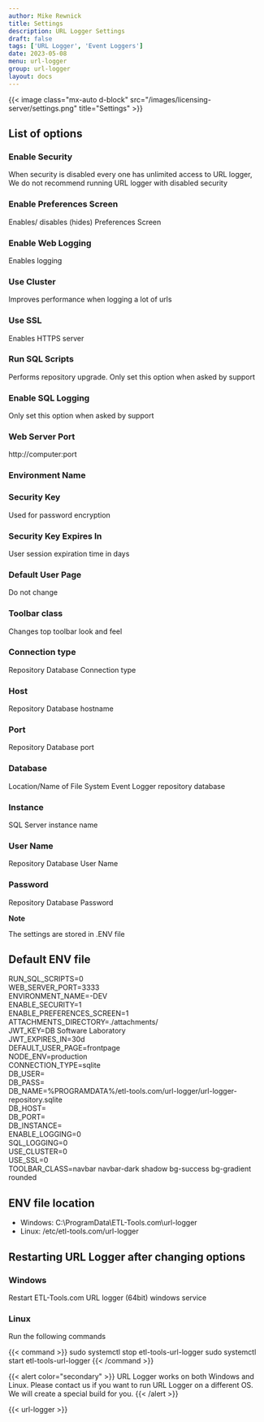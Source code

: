 ```yaml
---
author: Mike Rewnick
title: Settings
description: URL Logger Settings
draft: false
tags: ['URL Logger', 'Event Loggers']
date: 2023-05-08
menu: url-logger
group: url-logger
layout: docs
---
```


{{< image class="mx-auto d-block"  src="/images/licensing-server/settings.png" title="Settings" >}}

## List of options

### Enable Security

When security is disabled every one has unlimited access to URL logger, We do not recommend running URL logger with disabled security

### Enable Preferences Screen

Enables/ disables (hides) Preferences Screen

### Enable Web Logging

Enables logging

### Use Cluster

Improves performance when logging a lot of urls

### Use SSL

Enables HTTPS server

### Run SQL Scripts

Performs repository upgrade. Only set this option when asked by support

### Enable SQL Logging

Only set this option when asked by support

### Web Server Port

http://computer:port

### Environment Name

### Security Key

Used for password encryption

### Security Key Expires In

User session expiration time in days

### Default User Page

Do not change

### Toolbar class

Changes top toolbar look and feel

### Connection type

Repository Database Connection type

### Host

Repository Database hostname

### Port

Repository Database port

### Database

Location/Name of File System Event Logger repository database

### Instance

SQL Server instance name

### User Name

Repository Database User Name

### Password

Repository Database Password

**Note**

The settings are stored in .ENV file

## Default ENV file

RUN_SQL_SCRIPTS=0\
WEB_SERVER_PORT=3333\
ENVIRONMENT_NAME=-DEV\
ENABLE_SECURITY=1\
ENABLE_PREFERENCES_SCREEN=1\
ATTACHMENTS_DIRECTORY=./attachments/\
JWT_KEY=DB Software Laboratory\
JWT_EXPIRES_IN=30d\
DEFAULT_USER_PAGE=frontpage\
NODE_ENV=production\
CONNECTION_TYPE=sqlite\
DB_USER=\
DB_PASS=\
DB_NAME=%PROGRAMDATA%/etl-tools.com/url-logger/url-logger-repository.sqlite\
DB_HOST=\
DB_PORT=\
DB_INSTANCE=\
ENABLE_LOGGING=0\
SQL_LOGGING=0\
USE_CLUSTER=0\
USE_SSL=0\
TOOLBAR_CLASS=navbar navbar-dark shadow bg-success bg-gradient rounded

## ENV file location

- Windows: C:\ProgramData\ETL-Tools.com\url-logger
- Linux: /etc/etl-tools.com/url-logger

## Restarting URL Logger after changing options

### Windows

Restart ETL-Tools.com URL logger (64bit) windows service

### Linux

Run the following commands

{{< command >}}
sudo systemctl stop etl-tools-url-logger
sudo systemctl start etl-tools-url-logger
{{< /command >}}

{{< alert color="secondary" >}}
URL Logger works on both Windows and Linux. Please contact us if you want to run URL Logger on a different OS. We will create a special build for you.
{{< /alert >}}

{{< url-logger >}}
